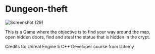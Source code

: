 # Dungeon-theft
![Screenshot (29)](https://github.com/MonishP2003/Dungeon-theft/assets/129496247/47f45874-ff4a-4e23-9fbc-167126f66147)

This is a Game where the objective is to find your way around the map, open hidden doors, find and steal the statue that is hidden in the crypt.

Credits to: Unreal Engine 5 C++ Developer course from Udemy
